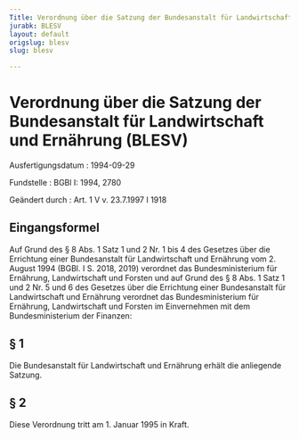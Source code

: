 ```yaml
---
Title: Verordnung über die Satzung der Bundesanstalt für Landwirtschaft und Ernährung
jurabk: BLESV
layout: default
origslug: blesv
slug: blesv

---
```


# Verordnung über die Satzung der Bundesanstalt für Landwirtschaft und Ernährung (BLESV)

Ausfertigungsdatum
:   1994-09-29

Fundstelle
:   BGBl I: 1994, 2780

Geändert durch
:   Art. 1 V v. 23.7.1997 I 1918

## Eingangsformel

Auf Grund des § 8 Abs. 1 Satz 1 und 2 Nr. 1 bis 4 des Gesetzes über
die Errichtung einer Bundesanstalt für Landwirtschaft und Ernährung
vom 2. August 1994 (BGBl. I S. 2018, 2019) verordnet das
Bundesministerium für Ernährung, Landwirtschaft und Forsten und auf
Grund des § 8 Abs. 1 Satz 1 und 2 Nr. 5 und 6 des Gesetzes über die
Errichtung einer Bundesanstalt für Landwirtschaft und Ernährung
verordnet das Bundesministerium für Ernährung, Landwirtschaft und
Forsten im Einvernehmen mit dem Bundesministerium der Finanzen:

## § 1

Die Bundesanstalt für Landwirtschaft und Ernährung erhält die
anliegende Satzung.

## § 2

Diese Verordnung tritt am 1. Januar 1995 in Kraft.

